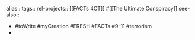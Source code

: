 alias::
tags::
rel-projects:: [[FACTs 4CT]] #[[The Ultimate Conspiracy]] 
see-also::

- #toWrite #myCreation #FRESH #FACTs #9-11 #terrorism
-